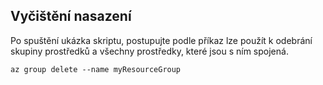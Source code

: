 ## <a name="clean-up-deployment"></a>Vyčištění nasazení

Po spuštění ukázka skriptu, postupujte podle příkaz lze použít k odebrání skupiny prostředků a všechny prostředky, které jsou s ním spojená.

```azurecli
az group delete --name myResourceGroup
```